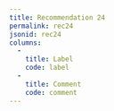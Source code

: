 ```yaml
---
title: Recommendation 24
permalink: rec24
jsonid: rec24
columns:
  -
    title: Label
    code: label
  -
    title: Comment
    code: comment
---
```


